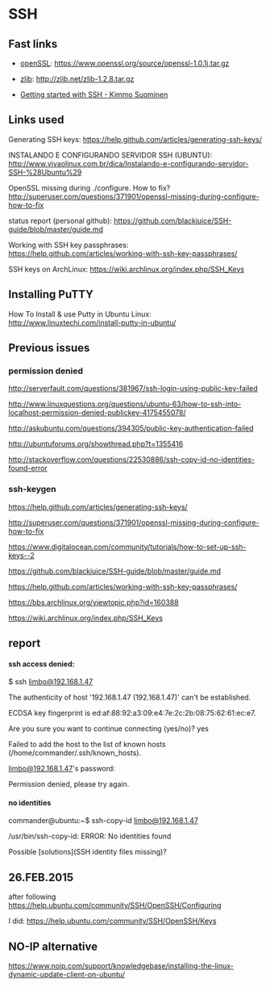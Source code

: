 # SSH

## Fast links

* [openSSL](https://www.openssl.org/source/): https://www.openssl.org/source/openssl-1.0.1j.tar.gz

* [zlib](http://www.zlib.net/): http://zlib.net/zlib-1.2.8.tar.gz

* [Getting started with SSH - Kimmo Suominen](https://kimmo.suominen.com/docs/ssh/)

## Links used

Generating SSH keys: https://help.github.com/articles/generating-ssh-keys/

INSTALANDO E CONFIGURANDO SERVIDOR SSH (UBUNTU): http://www.vivaolinux.com.br/dica/Instalando-e-configurando-servidor-SSH-%28Ubuntu%29

OpenSSL missing during ./configure. How to fix? http://superuser.com/questions/371901/openssl-missing-during-configure-how-to-fix

status report (personal github): https://github.com/blackjuice/SSH-guide/blob/master/guide.md

Working with SSH key passphrases: https://help.github.com/articles/working-with-ssh-key-passphrases/

SSH keys on ArchLinux: https://wiki.archlinux.org/index.php/SSH_Keys


## Installing PuTTY

How To Install & use Putty in Ubuntu Linux: http://www.linuxtechi.com/install-putty-in-ubuntu/

## Previous issues

### permission denied

http://serverfault.com/questions/381967/ssh-login-using-public-key-failed

http://www.linuxquestions.org/questions/ubuntu-63/how-to-ssh-into-localhost-permission-denied-publickey-4175455078/

http://askubuntu.com/questions/394305/public-key-authentication-failed

http://ubuntuforums.org/showthread.php?t=1355416

http://stackoverflow.com/questions/22530886/ssh-copy-id-no-identities-found-error

### ssh-keygen

https://help.github.com/articles/generating-ssh-keys/

http://superuser.com/questions/371901/openssl-missing-during-configure-how-to-fix

https://www.digitalocean.com/community/tutorials/how-to-set-up-ssh-keys--2

https://github.com/blackjuice/SSH-guide/blob/master/guide.md

https://help.github.com/articles/working-with-ssh-key-passphrases/

https://bbs.archlinux.org/viewtopic.php?id=160388

https://wiki.archlinux.org/index.php/SSH_Keys


## report

#### ssh access denied:

$ ssh limbo@192.168.1.47

The authenticity of host '192.168.1.47 (192.168.1.47)' can't be established.

ECDSA key fingerprint is ed:af:88:92:a3:09:e4:7e:2c:2b:08:75:62:61:ec:e7.

Are you sure you want to continue connecting (yes/no)? yes

Failed to add the host to the list of known hosts (/home/commander/.ssh/known_hosts).

limbo@192.168.1.47's password: 

Permission denied, please try again.

#### no identities

commander@ubuntu:~$ ssh-copy-id limbo@192.168.1.47

/usr/bin/ssh-copy-id: ERROR: No identities found

Possible [solutions](SSH identity files missing)?

## 26.FEB.2015

after following https://help.ubuntu.com/community/SSH/OpenSSH/Configuring

I did: https://help.ubuntu.com/community/SSH/OpenSSH/Keys

## NO-IP alternative

https://www.noip.com/support/knowledgebase/installing-the-linux-dynamic-update-client-on-ubuntu/
